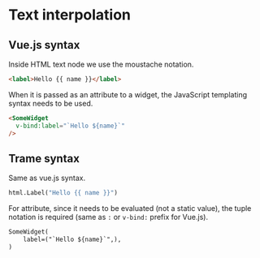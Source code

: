 # Text interpolation

## Vue.js syntax

Inside HTML text node we use the moustache notation.

```html
<label>Hello {{ name }}</label>
```

When it is passed as an attribute to a widget, the JavaScript templating syntax needs to be used.

```html
<SomeWidget
  v-bind:label="`Hello ${name}`"
/>
```

## Trame syntax

Same as vue.js syntax.

```python
html.Label("Hello {{ name }}")
```

For attribute, since it needs to be evaluated (not a static value), the tuple notation is required (same as `:` or `v-bind:` prefix for Vue.js).

```html
SomeWidget(
    label=("`Hello ${name}`",),
)
```